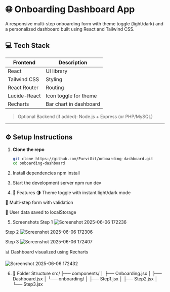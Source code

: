 # 🌐 Onboarding Dashboard App

A responsive multi-step onboarding form with theme toggle (light/dark) and a personalized dashboard built using React and Tailwind CSS.

## 💻 Tech Stack

| Frontend     | Description            |
| ------------ | ---------------------- |
| React        | UI library             |
| Tailwind CSS | Styling                |
| React Router | Routing                |
| Lucide-React | Icon toggle for theme  |
| Recharts     | Bar chart in dashboard |

> Optional Backend (if added): Node.js + Express (or PHP/MySQL)

---

## ⚙️ Setup Instructions

1. **Clone the repo**
   ```bash
   git clone https://github.com/PurviGit/onboarding-dashboard.git
   cd onboarding-dashboard
   ```
2. Install dependencies
   npm install

3. Start the development server
   npm run dev

4. 🙌 Features
   🌗 Theme toggle with instant light/dark mode

🔄 Multi-step form with validation

💾 User data saved to localStorage

5. Screenshots
  Step 1 
![Screenshot 2025-06-06 172236](https://github.com/user-attachments/assets/a23947ce-0afe-41d2-a67c-d05985b5f545)

 Step 2
 ![Screenshot 2025-06-06 172306](https://github.com/user-attachments/assets/b68015ae-5353-4663-99ee-86b2d78cd0e4)

 Step 3 
 ![Screenshot 2025-06-06 172407](https://github.com/user-attachments/assets/ade688df-e8fc-48b5-befa-6c26c1b7a166)

📊 Dashboard visualized using Recharts

![Screenshot 2025-06-06 172432](https://github.com/user-attachments/assets/ae61adf9-11fb-4cfe-861b-7c145f130daa)

6. 📂 Folder Structure
src/
├── components/
│ ├── Onboarding.jsx
│ ├── Dashboard.jsx
│ └── onboarding/
│ ├── Step1.jsx
│ ├── Step2.jsx
│ └── Step3.jsx
